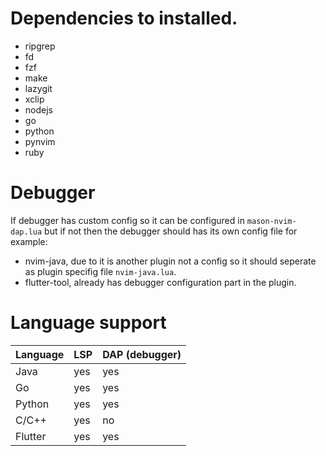 # Dependencies to installed.
- ripgrep
- fd
- fzf
- make
- lazygit
- xclip
- nodejs
- go
- python
- pynvim
- ruby

# Debugger
If debugger has custom config so it can be configured in `mason-nvim-dap.lua`
but if not then the debugger should has its own config file for example:

- nvim-java, due to it is another plugin not a config so it should seperate as plugin specifig file `nvim-java.lua`.
- flutter-tool, already has debugger configuration part in the plugin.

# Language support
| Language | LSP | DAP (debugger) |
|----------|-----|----------------|
| Java     | yes | yes            |
| Go       | yes | yes            |
| Python   | yes | yes            |
| C/C++    | yes | no             |
| Flutter  | yes | yes            |
